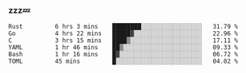 ### zzz💤

<!--
**ArberSephirotheca/ArberSephirotheca** is a ✨ _special_ ✨ repository because its `README.md` (this file) appears on your GitHub profile.

Here are some ideas to get you started:

- 🌱 I’m currently learning Rust, Distributed System, and Database.
- 😄 Pronouns: He/Him
-->

<!--START_SECTION:waka-->

```text
Rust         6 hrs 3 mins    ████████░░░░░░░░░░░░░░░░░   31.79 %
Go           4 hrs 22 mins   █████▓░░░░░░░░░░░░░░░░░░░   22.96 %
C            3 hrs 15 mins   ████▒░░░░░░░░░░░░░░░░░░░░   17.11 %
YAML         1 hr 46 mins    ██▒░░░░░░░░░░░░░░░░░░░░░░   09.33 %
Bash         1 hr 16 mins    █▓░░░░░░░░░░░░░░░░░░░░░░░   06.72 %
TOML         45 mins         █░░░░░░░░░░░░░░░░░░░░░░░░   04.02 %
```

<!--END_SECTION:waka-->
